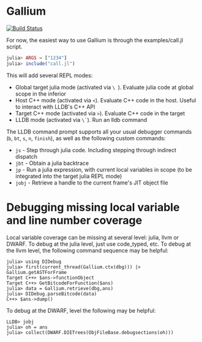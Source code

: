 # Gallium

[![Build Status](https://travis-ci.org/Keno/Gallium.jl.svg?branch=master)](https://travis-ci.org/Keno/Gallium.jl)

For now, the easiest way to use Gallium is through the examples/call.jl script.

```julia
julia> ARGS = ["1234"]
julia> include("call.jl")
```

This will add several REPL modes:
- Global target julia mode (activated via `\ `). Evaluate julia code at global scope in the inferior
- Host C++ mode (activated via `<`). Evaluate C++ code in the host. Useful to interact with LLDB's C++ API
- Target C++ mode (activated via `>`). Evaluate C++ code in the target
- LLDB mode (activated via ``` \` ```). Run an lldb command

The LLDB command prompt supports all your usual debugger commands (`b`, `bt`, `s`, `n`, `finish`), as well as the following custom commands:
- `js` - Step through julia code. Including stepping through indirect dispatch
- `jbt` - Obtain a julia backtrace
- `jp` - Run a julia expression, with current local variables in scope (to be integrated into the target julia REPL mode)
- `jobj` - Retrieve a handle to the current frame's JIT object file

# Debugging missing local variable and line number coverage

Local variable coverage can be missing at several level: julia, llvm or DWARF. To debug at the julia level, just use code_typed, etc. To debug at the llvm level, the following command sequence may be helpful:

```
julia> using DIDebug
julia> first(current_thread(Gallium.ctx(dbg))) |> Gallium.getASTForFrame
Target C++> $ans->functionObject
Target C++> GetBitcodeForFunction($ans)
julia> data = Gallium.retrieve(dbg,ans)
julia> DIDebug.parseBitcode(data)
C++> $ans->dump()
```

To debug at the DWARF, level the following may be helpful:

```
LLDB> jobj
julia> oh = ans
julia> collect(DWARF.DIETrees(ObjFileBase.debugsections(oh)))
```
```
